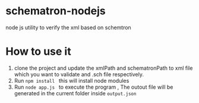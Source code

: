 # schematron-nodejs
node js utility to verify the xml based on schemtron
# How to use it
1. clone the project and update the xmlPath and schematronPath to xml file which you want to validate and .sch file respectively.
2. Run `npm install ` this will install node modules
3. Run  `node app.js ` to execute the program , The outout file will be generated in the current folder inside `output.json`

